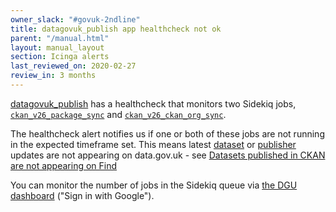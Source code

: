 ```yaml
---
owner_slack: "#govuk-2ndline"
title: datagovuk_publish app healthcheck not ok
parent: "/manual.html"
layout: manual_layout
section: Icinga alerts
last_reviewed_on: 2020-02-27
review_in: 3 months
---
```


[datagovuk_publish](https://github.com/alphagov/datagovuk_publish)
has a healthcheck that monitors two Sidekiq jobs,
[`ckan_v26_package_sync`](https://github.com/alphagov/datagovuk_publish/blob/master/app/workers/ckan/v26/package_sync_worker.rb)
and [`ckan_v26_ckan_org_sync`](https://github.com/alphagov/datagovuk_publish/blob/master/app/workers/ckan/v26/ckan_org_sync_worker.rb).

The healthcheck alert notifies us if one or both of these jobs are not running in
the expected timeframe set. This means latest [dataset](https://ckan.publishing.service.gov.uk/dataset)
or [publisher](https://ckan.publishing.service.gov.uk/publisher) updates are
not appearing on data.gov.uk - see [Datasets published in CKAN are not appearing on Find](/manual/data-gov-uk-2nd-line.html#datasets-published-in-ckan-are-not-appearing-on-find)

You can monitor the number of jobs in the Sidekiq queue
via [the DGU dashboard](https://grafana-paas.cloudapps.digital/d/rk9fSapik/data-gov-uk-2nd-line?orgId=1)
("Sign in with Google").
